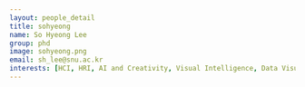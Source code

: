 ```yaml
---
layout: people_detail
title: sohyeong
name: So Hyeong Lee
group: phd
image: sohyeong.png
email: sh_lee@snu.ac.kr
interests: [HCI, HRI, AI and Creativity, Visual Intelligence, Data Visualization]
---
```

